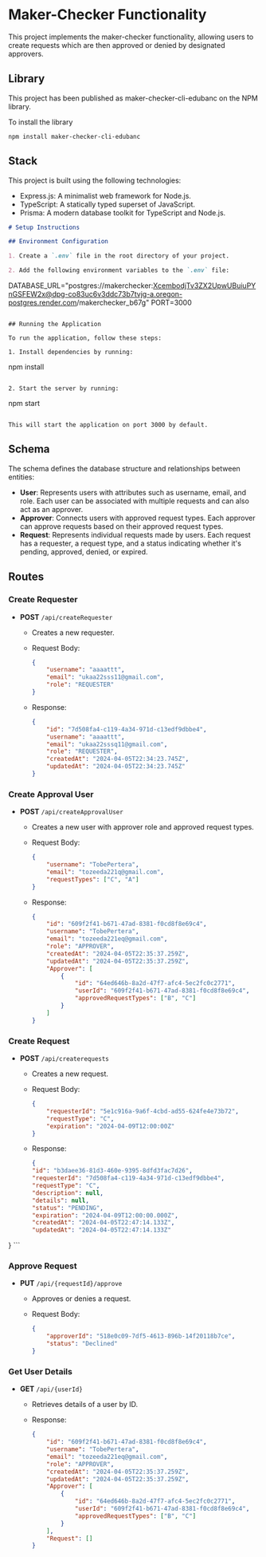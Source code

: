 # Maker-Checker Functionality

This project implements the maker-checker functionality, allowing users to create requests which are then approved or denied by designated approvers.

## Library

This project has been published as maker-checker-cli-edubanc on the NPM library.

To install the library

```
npm install maker-checker-cli-edubanc
```

## Stack

This project is built using the following technologies:

- Express.js: A minimalist web framework for Node.js.
- TypeScript: A statically typed superset of JavaScript.
- Prisma: A modern database toolkit for TypeScript and Node.js.

```markdown
# Setup Instructions

## Environment Configuration

1. Create a `.env` file in the root directory of your project.

2. Add the following environment variables to the `.env` file:
   ```

   DATABASE_URL="postgres://makerchecker:XcembodjTv3ZX2UpwUBuiuPYnGSFEW2x@dpg-co83uc6v3ddc73b7tvjg-a.oregon-postgres.render.com/makerchecker_b67g"
   PORT=3000

   ```

## Running the Application

To run the application, follow these steps:

1. Install dependencies by running:
   ```

   npm install

   ```

2. Start the server by running:
   ```

   npm start

   ```

This will start the application on port 3000 by default.
```

## Schema

The schema defines the database structure and relationships between entities:

- **User**: Represents users with attributes such as username, email, and role. Each user can be associated with multiple requests and can also act as an approver.
- **Approver**: Connects users with approved request types. Each approver can approve requests based on their approved request types.
- **Request**: Represents individual requests made by users. Each request has a requester, a request type, and a status indicating whether it's pending, approved, denied, or expired.

## Routes

### Create Requester

- **POST** `/api/createRequester`
  - Creates a new requester.
  - Request Body:

    ```json
    {
        "username": "aaaattt",
        "email": "ukaa22sss11@gmail.com",
        "role": "REQUESTER"
    }
    ```

  - Response:

    ```json
    {
        "id": "7d508fa4-c119-4a34-971d-c13edf9dbbe4",
        "username": "aaaattt",
        "email": "ukaa22sssq11@gmail.com",
        "role": "REQUESTER",
        "createdAt": "2024-04-05T22:34:23.745Z",
        "updatedAt": "2024-04-05T22:34:23.745Z"
    }
    ```

### Create Approval User

- **POST** `/api/createApprovalUser`
  - Creates a new user with approver role and approved request types.
  - Request Body:

    ```json
    {
        "username": "TobePertera",
        "email": "tozeeda221q@gmail.com",
        "requestTypes": ["C", "A"]
    }
    ```

  - Response:

    ```json
    {
        "id": "609f2f41-b671-47ad-8381-f0cd8f8e69c4",
        "username": "TobePertera",
        "email": "tozeeda221eq@gmail.com",
        "role": "APPROVER",
        "createdAt": "2024-04-05T22:35:37.259Z",
        "updatedAt": "2024-04-05T22:35:37.259Z",
        "Approver": [
            {
                "id": "64ed646b-8a2d-47f7-afc4-5ec2fc0c2771",
                "userId": "609f2f41-b671-47ad-8381-f0cd8f8e69c4",
                "approvedRequestTypes": ["B", "C"]
            }
        ]
    }
    ```

### Create Request

- **POST** `/api/createrequests`
  - Creates a new request.
  - Request Body:

    ```json
    {
        "requesterId": "5e1c916a-9a6f-4cbd-ad55-624fe4e73b72",
        "requestType": "C",
        "expiration": "2024-04-09T12:00:00Z"
    }
    ```

  - Response:

    ```json
    {
    "id": "b3daee36-81d3-460e-9395-8dfd3fac7d26",
    "requesterId": "7d508fa4-c119-4a34-971d-c13edf9dbbe4",
    "requestType": "C",
    "description": null,
    "details": null,
    "status": "PENDING",
    "expiration": "2024-04-09T12:00:00.000Z",
    "createdAt": "2024-04-05T22:47:14.133Z",
    "updatedAt": "2024-04-05T22:47:14.133Z"

}
    ```

### Approve Request

- **PUT** `/api/{requestId}/approve`
  - Approves or denies a request.
  - Request Body:

    ```json
    {
        "approverId": "518e0c09-7df5-4613-896b-14f20118b7ce",
        "status": "Declined"
    }
    ```

### Get User Details

- **GET** `/api/{userId}`
  - Retrieves details of a user by ID.
  - Response:

    ```json
    {
        "id": "609f2f41-b671-47ad-8381-f0cd8f8e69c4",
        "username": "TobePertera",
        "email": "tozeeda221eq@gmail.com",
        "role": "APPROVER",
        "createdAt": "2024-04-05T22:35:37.259Z",
        "updatedAt": "2024-04-05T22:35:37.259Z",
        "Approver": [
            {
                "id": "64ed646b-8a2d-47f7-afc4-5ec2fc0c2771",
                "userId": "609f2f41-b671-47ad-8381-f0cd8f8e69c4",
                "approvedRequestTypes": ["B", "C"]
            }
        ],
        "Request": []
    }
    ```
